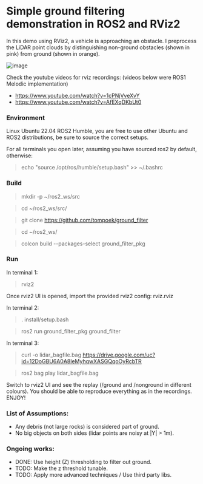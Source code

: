 # Simple ground filtering demonstration in ROS2 and RViz2

In this demo using RViz2, a vehicle is approaching an obstacle. I preprocess the LiDAR point clouds by distinguishing non-ground obstacles (shown in pink) from ground (shown in orange).

![image](https://github.com/user-attachments/assets/56063519-433f-498a-a950-3ef27c93baf6)

Check the youtube videos for rviz recordings: (videos below were ROS1 Melodic implementation)

* https://www.youtube.com/watch?v=1cPNjVveXvY
* https://www.youtube.com/watch?v=AfEXqDKbUt0

### Environment

Linux Ubuntu 22.04 ROS2 Humble, you are free to use other Ubuntu and ROS2 distributions, be sure to source the correct setups.

For all terminals you open later, assuming you have sourced ros2 by default, otherwise:

> echo "source /opt/ros/humble/setup.bash" >> ~/.bashrc

### Build

> mkdir -p ~/ros2_ws/src

> cd ~/ros2_ws/src/

> git clone https://github.com/tompoek/ground_filter

> cd ~/ros2_ws/

> colcon build --packages-select ground_filter_pkg

### Run

In terminal 1:

> rviz2

Once rviz2 UI is opened, import the provided rviz2 config: rviz.rviz

In terminal 2:

> . install/setup.bash

> ros2 run ground_filter_pkg ground_filter

In terminal 3:

> curl -o lidar_bagfile.bag https://drive.google.com/uc?id=12DoGBU6A0A8leMyhqwXASGQqoOyRcbTR

> ros2 bag play lidar_bagfile.bag

Switch to rviz2 UI and see the replay (/ground and /nonground in different colours). You should be able to reproduce everything as in the recordings. ENJOY!


### List of Assumptions:

- Any debris (not large rocks) is considered part of ground.
- No big objects on both sides (lidar points are noisy at |Y| > 1m).

### Ongoing works:

- DONE: Use height (Z) thresholding to filter out ground.
- TODO: Make the z threshold tunable.
- TODO: Apply more advanced techniques / Use third party libs.
